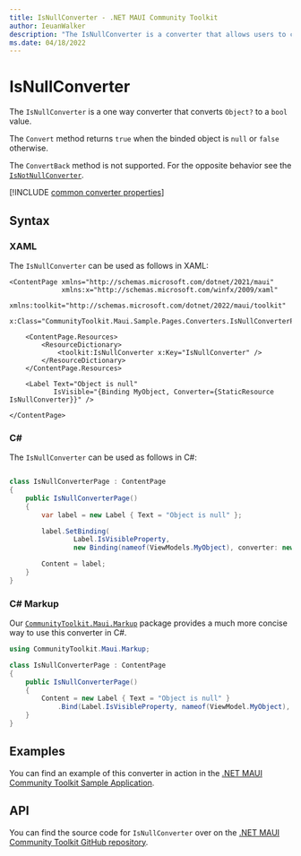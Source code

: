 ```yaml
---
title: IsNullConverter - .NET MAUI Community Toolkit
author: IeuanWalker
description: "The IsNullConverter is a converter that allows users to convert an incoming binding to a bool value. This value represents if the incoming binding value is null."
ms.date: 04/18/2022
---
```


# IsNullConverter

The `IsNullConverter` is a one way converter that converts `Object?` to a `bool` value. 

The `Convert` method returns `true` when the binded object is `null` or `false` otherwise.

The `ConvertBack` method is not supported. For the opposite behavior see the [`IsNotNullConverter`](is-not-null-converter.md).

[!INCLUDE [common converter properties](../includes/communitytoolkit-converter.md)]

## Syntax

### XAML
The `IsNullConverter` can be used as follows in XAML:

```xaml
<ContentPage xmlns="http://schemas.microsoft.com/dotnet/2021/maui"
             xmlns:x="http://schemas.microsoft.com/winfx/2009/xaml"
             xmlns:toolkit="http://schemas.microsoft.com/dotnet/2022/maui/toolkit"
             x:Class="CommunityToolkit.Maui.Sample.Pages.Converters.IsNullConverterPage">

    <ContentPage.Resources>
        <ResourceDictionary>
            <toolkit:IsNullConverter x:Key="IsNullConverter" />
        </ResourceDictionary>
    </ContentPage.Resources>

    <Label Text="Object is null"
           IsVisible="{Binding MyObject, Converter={StaticResource IsNullConverter}}" />

</ContentPage>
```

### C#

The `IsNullConverter` can be used as follows in C#:

```csharp

class IsNullConverterPage : ContentPage
{
    public IsNullConverterPage()
    {
        var label = new Label { Text = "Object is null" };

        label.SetBinding(
                Label.IsVisibleProperty,
                new Binding(nameof(ViewModels.MyObject), converter: new IsNullConverter()));

        Content = label;
    }
}
```

### C# Markup

Our [`CommunityToolkit.Maui.Markup`](../markup/markup.md) package provides a much more concise way to use this converter in C#.

```csharp
using CommunityToolkit.Maui.Markup;

class IsNullConverterPage : ContentPage
{
    public IsNullConverterPage()
    {
        Content = new Label { Text = "Object is null" }
            .Bind(Label.IsVisibleProperty, nameof(ViewModel.MyObject), converter: new IsNullConverter());
    }
}
```

## Examples

You can find an example of this converter in action in the [.NET MAUI Community Toolkit Sample Application](https://github.com/CommunityToolkit/Maui/blob/main/samples/CommunityToolkit.Maui.Sample/Pages/Converters/IsNullConverterPage.xaml).

## API

You can find the source code for `IsNullConverter` over on the [.NET MAUI Community Toolkit GitHub repository](https://github.com/CommunityToolkit/Maui/blob/main/src/CommunityToolkit.Maui/Converters/IsNullConverter.shared.cs).
